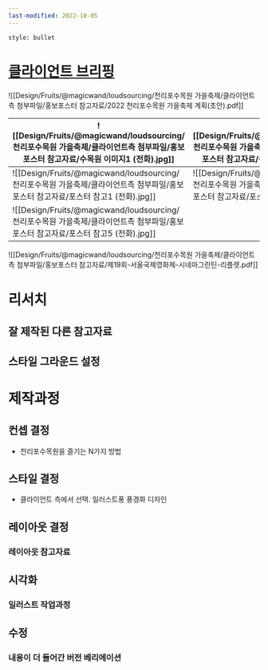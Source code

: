 ```yaml
---
last-modified: 2022-10-05
---
```

```toc
style: bullet
```

# [클라이언트 브리핑](https://www.loud.kr/contest/view/68834/brief)
![[Design/Fruits/@magicwand/loudsourcing/천리포수목원 가을축제/클라이언트측 첨부파일/홍보포스터 참고자료/2022 천리포수목원 가을축제 계획(초안).pdf]]

| ![[Design/Fruits/@magicwand/loudsourcing/천리포수목원 가을축제/클라이언트측 첨부파일/홍보포스터 참고자료/수목원 이미지1 (전화).jpg]] | ![[Design/Fruits/@magicwand/loudsourcing/천리포수목원 가을축제/클라이언트측 첨부파일/홍보포스터 참고자료/수목원 이미지2 (전화).png]] | ![[Design/Fruits/@magicwand/loudsourcing/천리포수목원 가을축제/클라이언트측 첨부파일/홍보포스터 참고자료/수목원 이미지3 (전화).jpg]] | ![[Design/Fruits/@magicwand/loudsourcing/천리포수목원 가을축제/클라이언트측 첨부파일/홍보포스터 참고자료/수목원 이미지4 (전화).jpg]] |
| ------------------------------ | ------------------------------ | ------------------------------ | ------------------------------ |
| ![[Design/Fruits/@magicwand/loudsourcing/천리포수목원 가을축제/클라이언트측 첨부파일/홍보포스터 참고자료/포스터 참고1 (전화).jpg]]   | ![[Design/Fruits/@magicwand/loudsourcing/천리포수목원 가을축제/클라이언트측 첨부파일/홍보포스터 참고자료/포스터 참고2 (전화).jpg]]   | ![[Design/Fruits/@magicwand/loudsourcing/천리포수목원 가을축제/클라이언트측 첨부파일/홍보포스터 참고자료/포스터 참고3 (전화).jpg]]   | ![[Design/Fruits/@magicwand/loudsourcing/천리포수목원 가을축제/클라이언트측 첨부파일/홍보포스터 참고자료/포스터 참고4 (전화).jpg]]   |
| ![[Design/Fruits/@magicwand/loudsourcing/천리포수목원 가을축제/클라이언트측 첨부파일/홍보포스터 참고자료/포스터 참고5 (전화).jpg]]   |                                |                                |                                |
![[Design/Fruits/@magicwand/loudsourcing/천리포수목원 가을축제/클라이언트측 첨부파일/홍보포스터 참고자료/제19회-서울국제영화제-시네마그린틴-리플렛.pdf]]

# 리서치
## 잘 제작된 다른 참고자료
## 스타일 그라운드 설정

# 제작과정
## 컨셉 결정
- 천리포수목원을 즐기는 N가지 방법

## 스타일 결정
- 클라이언트 측에서 선택. 일러스트풍 풍경화 디자인

## 레이아웃 결정
### 레이아웃 참고자료


## 시각화
### 일러스트 작업과정


## 수정
### 내용이 더 들어간 버전 베리에이션